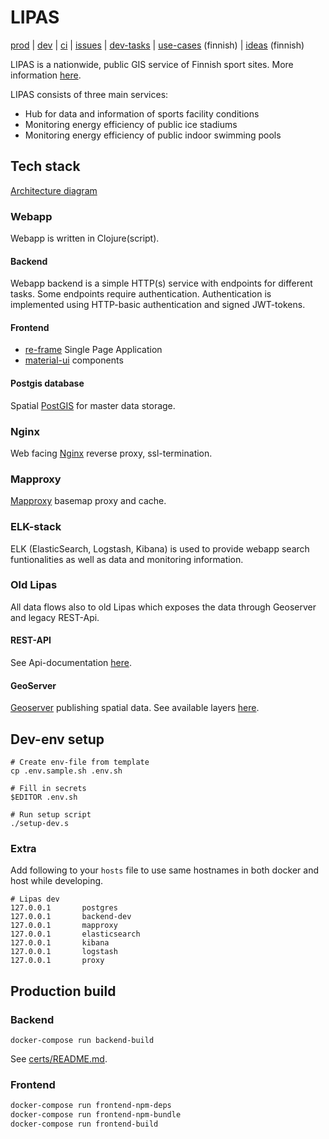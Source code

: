 # LIPAS

[prod](https://liikuntapaikat.lipas.fi/) |
 [dev](https://lipas-dev.cc.jyu.fi/) |
 [ci](https://travis-ci.com/lipas-liikuntapaikat/lipas) |
 [issues](https://github.com/lipas-liikuntapaikat/lipas/issues) |
 [dev-tasks](https://trello.com/b/q7dgXf28/lipas-20-dev) |
 [use-cases](https://trello.com/b/S8i6NexB/k%C3%A4ytt%C3%B6tapaukset) (finnish) |
 [ideas](https://trello.com/b/IEwJ5Nrq/lipas) (finnish)

LIPAS is a nationwide, public GIS service of Finnish sport
sites. More information
[here](https://www.jyu.fi/sport/en/cooperation/lipas).

LIPAS consists of three main services:

* Hub for data and information of sports facility conditions
* Monitoring energy efficiency of public ice stadiums
* Monitoring energy efficiency of public indoor swimming pools

## Tech stack

[Architecture diagram](https://drive.google.com/file/d/18JercdBIV_QO8HOXz4uBjAMPRvhy2CUW/view?usp=sharing)

### Webapp

Webapp is written in Clojure(script).

#### Backend

Webapp backend is a simple HTTP(s) service with endpoints for
different tasks. Some endpoints require authentication. Authentication
is implemented using HTTP-basic authentication and signed JWT-tokens.

#### Frontend

* [re-frame](https://github.com/Day8/re-frame) Single Page Application
* [material-ui](https://material-ui.com/) components

#### Postgis database

Spatial [PostGIS](https://postgis.net/) for master data storage.

### Nginx

Web facing [Nginx](https://www.nginx.com/) reverse proxy, ssl-termination.

### Mapproxy

[Mapproxy](https://mapproxy.org/) basemap proxy and cache.

### ELK-stack

ELK (ElasticSearch, Logstash, Kibana) is used to provide webapp search
funtionalities as well as data and monitoring information.

### Old Lipas

All data flows also to old Lipas which exposes the data through
Geoserver and legacy REST-Api.

#### REST-API

See Api-documentation [here](https://github.com/lipas-liikuntapaikat/lipas-api).

#### GeoServer

[Geoserver](http://geoserver.org/) publishing spatial data. See
available layers [here](http://lipas.cc.jyu.fi/geoserver).

## Dev-env setup

``` shell
# Create env-file from template
cp .env.sample.sh .env.sh

# Fill in secrets
$EDITOR .env.sh

# Run setup script
./setup-dev.s
```

### Extra

Add following to your `hosts` file to use same hostnames in both
docker and host while developing.

``` shell
# Lipas dev
127.0.0.1       postgres
127.0.0.1       backend-dev
127.0.0.1       mapproxy
127.0.0.1       elasticsearch
127.0.0.1       kibana
127.0.0.1       logstash
127.0.0.1       proxy
```

## Production build

### Backend

`docker-compose run backend-build`

See [certs/README.md](certs/README.md).

### Frontend

```bash
docker-compose run frontend-npm-deps
docker-compose run frontend-npm-bundle
docker-compose run frontend-build
```
